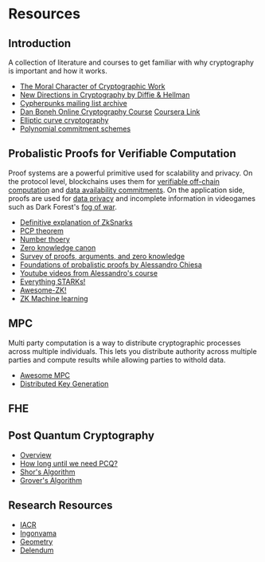 # Resources

## Introduction
A collection of literature and courses to get familiar with why cryptography is important and how it works.
- [The Moral Character of Cryptographic Work](https://web.cs.ucdavis.edu/~rogaway/papers/moral-fn.pdf) 
- [New Directions in Cryptography by Diffie & Hellman](https://ee.stanford.edu/~hellman/publications/24.pdf)
- [Cypherpunks mailing list archive](https://mailing-list-archive.cryptoanarchy.wiki/)
- [Dan Boneh Online Cryptography Course](https://crypto.stanford.edu/~dabo/courses/OnlineCrypto/) [Coursera Link](https://www.coursera.org/learn/crypto)
- [Elliptic curve cryptography](https://github.com/bellaj/Blockchain/blob/6bffb47afae6a2a70903a26d215484cf8ff03859/ecdsa_bitcoin.pdf)
- [Polynomial commitment schemes](https://scroll.io/blog/kzg)


## Probalistic Proofs for Verifiable Computation
Proof systems are a powerful primitive used for scalability and privacy. On the protocol level, blockchains uses them for [verifiable off-chain computation](https://starkware.co/) and [data availability commitments](https://www.eip4844.com/). On the application side, proofs are used for [data privacy](https://personaelabs.org/posts/personae/) and incomplete information in videogames such as Dark Forest's [fog of war](https://dfwiki.net/wiki/Fog_of_war). 
- [Definitive explanation of ZkSnarks](https://arxiv.org/pdf/1906.07221.pdf)
- [PCP theorem](https://www.cs.utexas.edu/~danama/XRDS.pdf)
- [Number thoery](https://explained-from-first-principles.com/number-theory/)
- [Zero knowledge canon](https://a16zcrypto.com/zero-knowledge-canon/)
- [Survey of proofs, arguments, and zero knowledge](https://people.cs.georgetown.edu/jthaler/ProofsArgsAndZK.pdf)
- [Foundations of probalistic proofs by Alessandro Chiesa](https://people.eecs.berkeley.edu/~alexch/classes/CS294-F2020.html) 
- [Youtube videos from Alessandro's course](https://www.youtube.com/playlist?list=PLGkwtcB-DfpzST-medFVvrKhinZisfluC)
- [Everything STARKs!](https://twitter.com/EliBenSasson/status/1578380154476208131?s=20&t=IbMbwSUkuEShS8rXzkSTOA)
- [Awesome-ZK!](https://github.com/ventali/awesome-zk)
- [ZK Machine learning](https://github.com/worldcoin/awesome-zkml)

## MPC
Multi party computation is a way to distribute cryptographic processes across multiple individuals. This lets you distribute authority across multiple parties and compute results while allowing parties to withold data.
- [Awesome MPC](https://github.com/rdragos/awesome-mpc)
- [Distributed Key Generation](https://cronokirby.com/posts/2022/10/dkgs-in-groups/)

## FHE

## Post Quantum Cryptography
- [Overview](http://pqcrypto.org/index.html)
- [How long until we need PCQ?](https://sam-jaques.appspot.com/quantum_landscape) 
- [Shor's Algorithm](https://quantum-computing.ibm.com/composer/docs/iqx/guide/shors-algorithm)
- [Grover's Algorithm](https://quantum-computing.ibm.com/composer/docs/iqx/guide/grovers-algorithm)

## Research Resources
- [IACR](https://eprint.iacr.org/)
- [Ingonyama](https://github.com/ingonyama-zk/papers)
- [Geometry](https://geometryresearch.xyz/notebook)
- [Delendum](https://delendum.xyz/writing)
